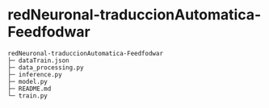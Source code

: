 # redNeuronal-traduccionAutomatica-Feedfodwar

```
redNeuronal-traduccionAutomatica-Feedfodwar
├─ dataTrain.json
├─ data_processing.py
├─ inference.py
├─ model.py
├─ README.md
└─ train.py

```